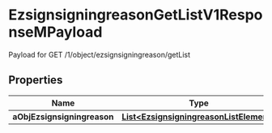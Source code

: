 

# EzsignsigningreasonGetListV1ResponseMPayload

Payload for GET /1/object/ezsignsigningreason/getList

## Properties

| Name | Type | Description | Notes |
|------------ | ------------- | ------------- | -------------|
|**aObjEzsignsigningreason** | [**List&lt;EzsignsigningreasonListElement&gt;**](EzsignsigningreasonListElement.md) |  |  |



